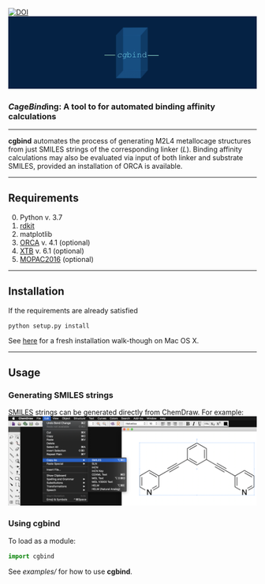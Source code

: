 [![DOI](https://zenodo.org/badge/196167631.svg)](https://zenodo.org/badge/latestdoi/196167631)
![alt text](cgbind/common/llogo.png)
### *C*a*g*e*Bind*ing: A tool to for automated binding affinity calculations
***

**cgbind** automates the process of generating M2L4 metallocage structures from just SMILES strings of the corresponding
linker (_L_). Binding affinity calculations may also be evaluated via input of both linker and substrate SMILES,
provided an installation of ORCA is available. 

***

## Requirements
0. Python v. 3.7
1. [rdkit](https://github.com/rdkit/rdkit)
2. matplotlib
3. [ORCA](https://sites.google.com/site/orcainputlibrary/home) v. 4.1 (optional)
4. [XTB](https://www.chemie.uni-bonn.de/pctc/mulliken-center/software/xtb/xtb) v. 6.1 (optional)
5. [MOPAC2016](http://openmopac.net) (optional)

***

## Installation

If the requirements are already satisfied
```
python setup.py install
```

See [here](https://vimeo.com/347275041) for a fresh installation walk-though on Mac OS X.

***

## Usage
### Generating SMILES strings
[SMILES](https://en.wikipedia.org/wiki/Simplified_molecular-input_line-entry_system) strings can be generated directly
from ChemDraw. For example:
![alt text](cgbind/common/SMILES_generation.png)


### Using cgbind
To load as a module:
```python
import cgbind
```

See _examples/_ for how to use **cgbind**. 
